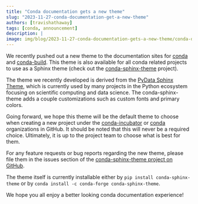 ```yaml
---
title: "Conda documentation gets a new theme"
slug: "2023-11-27-conda-documentation-get-a-new-theme"
authors: [travishathaway]
tags: [conda, announcement]
description: |
image: img/blog/2023-11-27-conda-documentation-gets-a-new-theme/conda-documentation-screenshot.png
---
```


[conda]: https://github.com/conda/conda
[conda-build]: https://github.com/conda/conda-build
[conda-sphinx-theme]: https://github.com/conda-incubator/conda-sphinx-theme
[pydata-sphinx-theme]: https://github.com/pydata/pydata-sphinx-theme
[conda-incubator]: https://github.com/conda-incubator
[conda-org]: https://github.com/conda

We recently pushed out a new theme to the documentation sites for 
[conda][conda] and [conda-build][conda-build]. This theme is also available
for all conda related projects to use as a Sphinx theme (check out the 
[conda-sphinx-theme][conda-sphinx-theme] project).

<!-- truncate -->

The theme we recently developed is derived from the [PyData Sphinx Theme][pydata-sphinx-theme],
which is currently used by many projects in the Python ecosystem focusing on scientific computing
and data science. The conda-sphinx-theme adds a couple customizations such as custom fonts
and primary colors.

Going forward, we hope this theme will be the default theme to choose when creating a new
project under the [conda-incubator][conda-incubator] or [conda][conda-org] organizations in GitHub.
It should be noted that this will never be a required choice. Ultimately, it is up to the project
team to choose what is best for them.

For any feature requests or bug reports regarding the new theme, please file them in the issues
section of the [conda-sphinx-theme project on GitHub][conda-sphinx-theme].

The theme itself is currently installable either by `pip install conda-sphinx-theme` or 
by `conda install -c conda-forge conda-sphinx-theme`.

We hope you all enjoy a better looking conda documentation experience!